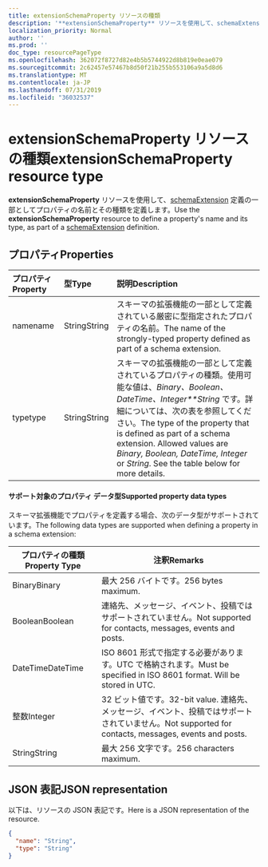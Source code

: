 ```yaml
---
title: extensionSchemaProperty リソースの種類
description: '**extensionSchemaProperty** リソースを使用して、schemaExtension 定義の一部としてプロパティの名前とその種類を定義します。'
localization_priority: Normal
author: ''
ms.prod: ''
doc_type: resourcePageType
ms.openlocfilehash: 362072f8727d82e4b5b5744922d8b819e0eae079
ms.sourcegitcommit: 2c62457e57467b8d50f21b255b553106a9a5d8d6
ms.translationtype: MT
ms.contentlocale: ja-JP
ms.lasthandoff: 07/31/2019
ms.locfileid: "36032537"
---
```

# <a name="extensionschemaproperty-resource-type"></a><span data-ttu-id="1d844-103">extensionSchemaProperty リソースの種類</span><span class="sxs-lookup"><span data-stu-id="1d844-103">extensionSchemaProperty resource type</span></span>

<span data-ttu-id="1d844-104">**extensionSchemaProperty** リソースを使用して、[schemaExtension](schemaextension.md) 定義の一部としてプロパティの名前とその種類を定義します。</span><span class="sxs-lookup"><span data-stu-id="1d844-104">Use the **extensionSchemaProperty** resource to define a property's name and its type, as part of a [schemaExtension](schemaextension.md) definition.</span></span>


## <a name="properties"></a><span data-ttu-id="1d844-105">プロパティ</span><span class="sxs-lookup"><span data-stu-id="1d844-105">Properties</span></span>
| <span data-ttu-id="1d844-106">プロパティ</span><span class="sxs-lookup"><span data-stu-id="1d844-106">Property</span></span>     | <span data-ttu-id="1d844-107">型</span><span class="sxs-lookup"><span data-stu-id="1d844-107">Type</span></span>   |<span data-ttu-id="1d844-108">説明</span><span class="sxs-lookup"><span data-stu-id="1d844-108">Description</span></span>|
|:---------------|:--------|:----------|
|<span data-ttu-id="1d844-109">name</span><span class="sxs-lookup"><span data-stu-id="1d844-109">name</span></span>|<span data-ttu-id="1d844-110">String</span><span class="sxs-lookup"><span data-stu-id="1d844-110">String</span></span>| <span data-ttu-id="1d844-111">スキーマの拡張機能の一部として定義されている厳密に型指定されたプロパティの名前。</span><span class="sxs-lookup"><span data-stu-id="1d844-111">The name of the strongly-typed property defined as part of a schema extension.</span></span>|
|<span data-ttu-id="1d844-112">type</span><span class="sxs-lookup"><span data-stu-id="1d844-112">type</span></span>|<span data-ttu-id="1d844-113">String</span><span class="sxs-lookup"><span data-stu-id="1d844-113">String</span></span>| <span data-ttu-id="1d844-p101">スキーマの拡張機能の一部として定義されているプロパティの種類。使用可能な値は、*Binary、Boolean、DateTime、Integer\*\*String* です。詳細については、次の表を参照してください。</span><span class="sxs-lookup"><span data-stu-id="1d844-p101">The type of the property that is defined as part of a schema extension.  Allowed values are *Binary, Boolean, DateTime, Integer* or *String*.  See the table below for more details.</span></span>|

#### <a name="supported-property-data-types"></a><span data-ttu-id="1d844-117">サポート対象のプロパティ データ型</span><span class="sxs-lookup"><span data-stu-id="1d844-117">Supported property data types</span></span> 
<span data-ttu-id="1d844-118">スキーマ拡張機能でプロパティを定義する場合、次のデータ型がサポートされています。</span><span class="sxs-lookup"><span data-stu-id="1d844-118">The following data types are supported when defining a property in a schema extension:</span></span>

| <span data-ttu-id="1d844-119">プロパティの種類</span><span class="sxs-lookup"><span data-stu-id="1d844-119">Property Type</span></span> | <span data-ttu-id="1d844-120">注釈</span><span class="sxs-lookup"><span data-stu-id="1d844-120">Remarks</span></span> |
|-------------|------------|
| <span data-ttu-id="1d844-121">Binary</span><span class="sxs-lookup"><span data-stu-id="1d844-121">Binary</span></span> | <span data-ttu-id="1d844-122">最大 256 バイトです。</span><span class="sxs-lookup"><span data-stu-id="1d844-122">256 bytes maximum.</span></span> |
| <span data-ttu-id="1d844-123">Boolean</span><span class="sxs-lookup"><span data-stu-id="1d844-123">Boolean</span></span> | <span data-ttu-id="1d844-124">連絡先、メッセージ、イベント、投稿ではサポートされていません。</span><span class="sxs-lookup"><span data-stu-id="1d844-124">Not supported for contacts, messages, events and posts.</span></span> |
| <span data-ttu-id="1d844-125">DateTime</span><span class="sxs-lookup"><span data-stu-id="1d844-125">DateTime</span></span> | <span data-ttu-id="1d844-p102">ISO 8601 形式で指定する必要があります。UTC で格納されます。</span><span class="sxs-lookup"><span data-stu-id="1d844-p102">Must be specified in ISO 8601 format. Will be stored in UTC.</span></span> |
| <span data-ttu-id="1d844-128">整数</span><span class="sxs-lookup"><span data-stu-id="1d844-128">Integer</span></span> | <span data-ttu-id="1d844-129">32 ビット値です。</span><span class="sxs-lookup"><span data-stu-id="1d844-129">32-bit value.</span></span> <span data-ttu-id="1d844-130">連絡先、メッセージ、イベント、投稿ではサポートされていません。</span><span class="sxs-lookup"><span data-stu-id="1d844-130">Not supported for contacts, messages, events and posts.</span></span> |
| <span data-ttu-id="1d844-131">String</span><span class="sxs-lookup"><span data-stu-id="1d844-131">String</span></span> | <span data-ttu-id="1d844-132">最大 256 文字です。</span><span class="sxs-lookup"><span data-stu-id="1d844-132">256 characters maximum.</span></span> |

## <a name="json-representation"></a><span data-ttu-id="1d844-133">JSON 表記</span><span class="sxs-lookup"><span data-stu-id="1d844-133">JSON representation</span></span>
<span data-ttu-id="1d844-134">以下は、リソースの JSON 表記です。</span><span class="sxs-lookup"><span data-stu-id="1d844-134">Here is a JSON representation of the resource.</span></span>

<!-- {
  "blockType": "resource",
  "optionalProperties": [

  ],
  "@odata.type": "microsoft.graph.extensionSchemaProperty"
}-->

```json
{
  "name": "String",
  "type": "String"
}

```

<!-- uuid: 8fcb5dbc-d5aa-4681-8e31-b001d5168d79
2015-10-25 14:57:30 UTC -->
<!-- {
  "type": "#page.annotation",
  "description": "extensionSchemaProperty resource",
  "keywords": "",
  "section": "documentation",
  "tocPath": ""
}-->
